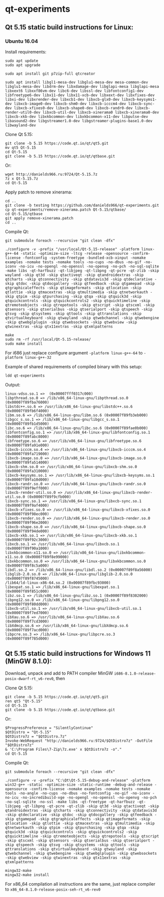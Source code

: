 # qt-experiments

## Qt 5.15 static build instructions for Linux:

### Ubuntu 16.04

Install requirements:

    sudo apt update
    sudo apt upgrade
    
    sudo apt install git p7zip-full qtcreator
    
    sudo apt install libgl1-mesa-dev libglu1-mesa-dev mesa-common-dev libglu1-mesa-dev libdrm-dev libxdamage-dev libglapi-mesa libglapi-mesa libxext6 libxxf86vm-dev libc6-dev libssl-dev libfontconfig1-dev libfreetype6-dev libx11-dev libx11-xcb-dev libxext-dev libxfixes-dev libxi-dev libxrender-dev libxcb1-dev libxcb-glx0-dev libxcb-keysyms1-dev libxcb-image0-dev libxcb-shm0-dev libxcb-icccm4-dev libxcb-sync-dev libxcb-xfixes0-dev libxcb-shape0-dev libxcb-randr0-dev libxcb-render-util0-dev libxcb-util-dev libxcb-xinerama0 libxcb-xinerama0-dev libxcb-xkb-dev libxkbcommon-dev libxkbcommon-x11-dev libpulse-dev libasound2-dev libgstreamer1.0-dev libgstreamer-plugins-base1.0-dev libwayland-dev

Clone Qt 5.15:

    git clone -b 5.15 https://code.qt.io/qt/qt5.git
    mv qt5 Qt-5.15
    cd Qt-5.15
    git clone -b 5.15 https://code.qt.io/qt/qtbase.git

Or:

    wget http://danields966.ru:9724/Qt-5.15.7z
    7z x Qt-5.15.7z
    cd Qt-5.15

Apply patch to remove xinerama:

    cd ..
    git clone -b testing https://github.com/danields966/qt-experiments.git
    cp qt-experiments/remove-xinerama.patch Qt-5.15/qtbase/
    cd Qt-5.15/qtbase
    git apply remove-xinerama.patch
    cd ..

Compile Qt:

    git submodule foreach --recursive "git clean -dfx"
    
    ./configure -v -prefix "/usr/local/Qt-5.15-release" -platform linux-g++-64 -static -optimize-size -ltcg -release -opensource -confirm-license -fontconfig -system-freetype -bundled-xcb-xinput -nomake examples -nomake tests -nomake tools -no-cups -no-dbus -no-gif -no-iconv -no-icu -no-opengl -no-openssl -no-openvg -no-pch -no-sql-sqlite -make libs -qt-harfbuzz -qt-libjpeg -qt-libpng -qt-pcre -qt-zlib -skip wayland -skip qt3d -skip qtactiveqt -skip qtandroidextras -skip qtcharts -skip qtconnectivity -skip qtdatavis3d -skip qtdeclarative -skip qtdoc -skip qtdocgallery -skip qtfeedback -skip qtgamepad -skip qtgraphicaleffects -skip qtimageformats -skip qtlocation -skip qtlottie -skip qtmacextras -skip qtmultimedia -skip qtnetworkauth -skip qtpim -skip qtpurchasing -skip qtqa -skip qtquick3d -skip qtquickcontrols -skip qtquickcontrols2 -skip qtquicktimeline -skip qtremoteobjects -skip qtrepotools -skip qtscript -skip qtscxml -skip qtsensors -skip qtserialbus -skip qtserialport -skip qtspeech -skip qtsvg -skip qtsystems -skip qttools -skip qttranslations -skip qtvirtualkeyboard -skip qtwayland -skip qtwebchannel -skip qtwebengine -skip qtwebglplugin -skip qtwebsockets -skip qtwebview -skip qtwinextras -skip qtx11extras -skip qtxmlpatterns
    
    make
    sudo rm -rf /usr/local/Qt-5.15-release/
    sudo make install

For i686 just replace configure argument `-platform linux-g++-64` to `-platform linux-g++-32`

Example of shared requirements of compiled binary with this setup:

    ldd qt-experiments

Output:

    linux-vdso.so.1 =>  (0x00007fff0317c000)
    libpthread.so.0 => /lib/x86_64-linux-gnu/libpthread.so.0 (0x00007f89fba76000)
    libstdc++.so.6 => /usr/lib/x86_64-linux-gnu/libstdc++.so.6 (0x00007f89fb6f4000)
    libm.so.6 => /lib/x86_64-linux-gnu/libm.so.6 (0x00007f89fb3eb000)
    libgcc_s.so.1 => /lib/x86_64-linux-gnu/libgcc_s.so.1 (0x00007f89fb1d5000)
    libc.so.6 => /lib/x86_64-linux-gnu/libc.so.6 (0x00007f89fae0b000)
    libfontconfig.so.1 => /usr/lib/x86_64-linux-gnu/libfontconfig.so.1 (0x00007f89fabc8000)
    libfreetype.so.6 => /usr/lib/x86_64-linux-gnu/libfreetype.so.6 (0x00007f89fa91e000)
    libxcb-icccm.so.4 => /usr/lib/x86_64-linux-gnu/libxcb-icccm.so.4 (0x00007f89fa719000)
    libxcb-image.so.0 => /usr/lib/x86_64-linux-gnu/libxcb-image.so.0 (0x00007f89fa514000)
    libxcb-shm.so.0 => /usr/lib/x86_64-linux-gnu/libxcb-shm.so.0 (0x00007f89fa310000)
    libxcb-keysyms.so.1 => /usr/lib/x86_64-linux-gnu/libxcb-keysyms.so.1 (0x00007f89fa10d000)
    libxcb-randr.so.0 => /usr/lib/x86_64-linux-gnu/libxcb-randr.so.0 (0x00007f89f9eff000)
    libxcb-render-util.so.0 => /usr/lib/x86_64-linux-gnu/libxcb-render-util.so.0 (0x00007f89f9cfb000)
    libxcb-sync.so.1 => /usr/lib/x86_64-linux-gnu/libxcb-sync.so.1 (0x00007f89f9af4000)
    libxcb-xfixes.so.0 => /usr/lib/x86_64-linux-gnu/libxcb-xfixes.so.0 (0x00007f89f98ec000)
    libxcb-render.so.0 => /usr/lib/x86_64-linux-gnu/libxcb-render.so.0 (0x00007f89f96e2000)
    libxcb-shape.so.0 => /usr/lib/x86_64-linux-gnu/libxcb-shape.so.0 (0x00007f89f94de000)
    libxcb-xkb.so.1 => /usr/lib/x86_64-linux-gnu/libxcb-xkb.so.1 (0x00007f89f92c3000)
    libxcb.so.1 => /usr/lib/x86_64-linux-gnu/libxcb.so.1 (0x00007f89f90a1000)
    libxkbcommon-x11.so.0 => /usr/lib/x86_64-linux-gnu/libxkbcommon-x11.so.0 (0x00007f89f8e99000)
    libxkbcommon.so.0 => /usr/lib/x86_64-linux-gnu/libxkbcommon.so.0 (0x00007f89f8c5a000)
    libdl.so.2 => /lib/x86_64-linux-gnu/libdl.so.2 (0x00007f89f8a56000)
    libglib-2.0.so.0 => /lib/x86_64-linux-gnu/libglib-2.0.so.0 (0x00007f89f8745000)
    /lib64/ld-linux-x86-64.so.2 (0x00007f89fbc93000)
    libexpat.so.1 => /lib/x86_64-linux-gnu/libexpat.so.1 (0x00007f89f851c000)
    libz.so.1 => /lib/x86_64-linux-gnu/libz.so.1 (0x00007f89f8302000)
    libpng12.so.0 => /lib/x86_64-linux-gnu/libpng12.so.0 (0x00007f89f80dd000)
    libxcb-util.so.1 => /usr/lib/x86_64-linux-gnu/libxcb-util.so.1 (0x00007f89f7ed7000)
    libXau.so.6 => /usr/lib/x86_64-linux-gnu/libXau.so.6 (0x00007f89f7cd3000)
    libXdmcp.so.6 => /usr/lib/x86_64-linux-gnu/libXdmcp.so.6 (0x00007f89f7acd000)
    libpcre.so.3 => /lib/x86_64-linux-gnu/libpcre.so.3 (0x00007f89f785d000)

## Qt 5.15 static build instructions for Windows 11 (MinGW 8.1.0):

Download, unpack and add to PATH compiler MinGW `i686-8.1.0-release-posix-dwarf-rt_v6-rev0`, then

Clone Qt 5.15:

    git clone -b 5.15 https://code.qt.io/qt/qt5.git
    ren qt5 "Qt-5.15"
    cd Qt-5.15
    git clone -b 5.15 https://code.qt.io/qt/qtbase.git

Or:

    $ProgressPreference = "SilentlyContinue"
    $QtDistro = "Qt-5.15"
    $QtDistro7z = "$QtDistro.7z"
    Invoke-WebRequest "http://danields966.ru:9724/$QtDistro7z" -OutFile "$QtDistro7z"
    & 'C:\Program Files\7-Zip\7z.exe' x $QtDistro7z -o"."
    cd Qt-5.15

Compile Qt:

    git submodule foreach --recursive "git clean -dfx"
    
    ./configure -v -prefix "C:\Qt\Qt-5.15-debug-and-release" -platform win32-g++ -static -optimize-size -static-runtime -debug-and-release -opensource -confirm-license -nomake examples -nomake tests -nomake tools -no-angle -no-cups -no-dbus -no-fontconfig -no-gif -no-iconv -no-icu -no-incredibuild-xge -no-opengl -no-openssl -no-openvg -no-pch -no-sql-sqlite -no-ssl -make libs -qt-freetype -qt-harfbuzz -qt-libjpeg -qt-libpng -qt-pcre -qt-zlib -skip qt3d -skip qtactiveqt -skip qtandroidextras -skip qtcharts -skip qtconnectivity -skip qtdatavis3d -skip qtdeclarative -skip qtdoc -skip qtdocgallery -skip qtfeedback -skip qtgamepad -skip qtgraphicaleffects -skip qtimageformats -skip qtlocation -skip qtlottie -skip qtmacextras -skip qtmultimedia -skip qtnetworkauth -skip qtpim -skip qtpurchasing -skip qtqa -skip qtquick3d -skip qtquickcontrols -skip qtquickcontrols2 -skip qtquicktimeline -skip qtremoteobjects -skip qtrepotools -skip qtscript -skip qtscxml -skip qtsensors -skip qtserialbus -skip qtserialport -skip qtspeech -skip qtsvg -skip qtsystems -skip qttools -skip qttranslations -skip qtvirtualkeyboard -skip qtwayland -skip qtwebchannel -skip qtwebengine -skip qtwebglplugin -skip qtwebsockets -skip qtwebview -skip qtwinextras -skip qtx11extras -skip qtxmlpatterns
    
    mingw32-make
    mingw32-make install

For x86_64 compilation all instructions are the same, just replace compiler to `x86_64-8.1.0-release-posix-seh-rt_v6-rev0`

